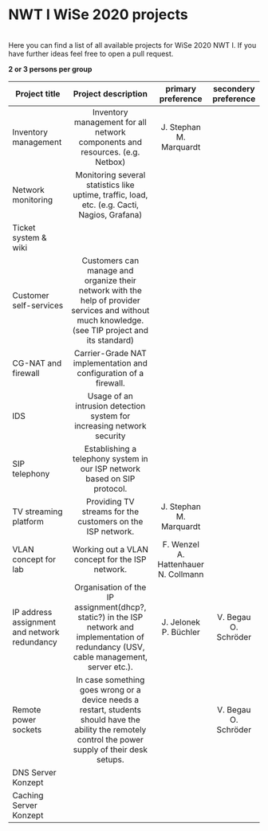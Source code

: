 # NWT I WiSe 2020 projects
<br/>
Here you can find a list of all available projects for WiSe 2020 NWT I.  
If you have further ideas feel free to open a pull request.  

**2 or 3 persons per group**


| Project title | Project description | primary preference | secondery preference |
|----------------------  | :---------------------------: | :--------------------: | :--------------------: |
|Inventory management    | Inventory management for all network components and resources. (e.g. Netbox) |  J. Stephan <br/>M. Marquardt|
|Network monitoring      | Monitoring several statistics like uptime, traffic, load, etc. (e.g. Cacti, Nagios, Grafana) | |
|Ticket system & wiki    | | |
|Customer self-services  | Customers can manage and organize their network with the help of provider services and without much knowledge. (see TIP project and its standard) | |
|CG-NAT and firewall     | Carrier-Grade NAT implementation and configuration of a firewall. | |
|IDS                     | Usage of an intrusion detection system for increasing network security | |
|SIP telephony           | Establishing a telephony system in our ISP network based on SIP protocol. | |
|TV streaming platform   | Providing TV streams for the customers on the ISP network. |J. Stephan <br/>M. Marquardt |
|VLAN concept for lab    | Working out a VLAN concept for the ISP network. | F. Wenzel<br/>A. Hattenhauer<br/>N. Collmann 
|IP address assignment and network redundancy | Organisation of the IP assignment(dhcp?, static?) in the ISP network and implementation of redundancy (USV, cable management, server etc.). | J. Jelonek<br/>P. Büchler | V. Begau<br/>O. Schröder
|Remote power sockets    | In case something goes wrong or a device needs a restart, students should have the ability the remotely control the power supply of their desk setups. | | V. Begau<br/>O. Schröder |
|DNS Server Konzept      || |
|Caching Server Konzept  || |
